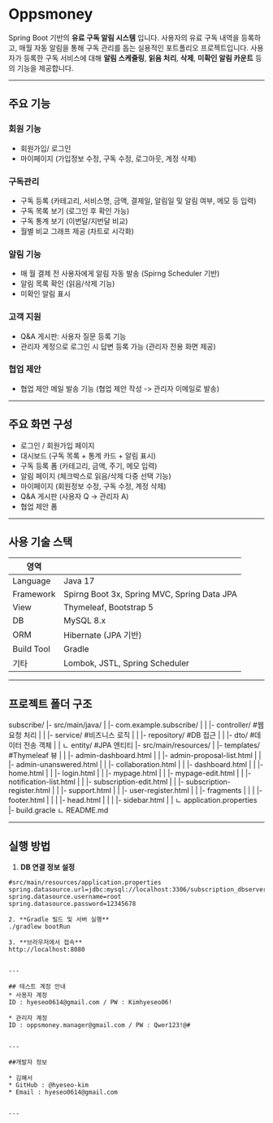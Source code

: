# Oppsmoney

Spring Boot 기반의 **유료 구독 알림 시스템** 입니다.
사용자의 유료 구독 내역을 등록하고, 매월 자동 알림을 통해 구독 관리를 돕는 실용적인 포트폴리오 프로젝트입니다.
사용자가 등록한 구독 서비스에 대해 **알림 스케줄링**, **읽음 처리**, **삭제**, **미확인 알림 카운트** 등의 기능을 제공합니다.

---

## 주요 기능

### 회원 기능
- 회원가입/ 로그인
- 마이페이지 (가입정보 수정, 구독 수정, 로그아웃, 계정 삭제)

### 구독관리
- 구독 등록 (카테고리, 서비스명, 금액, 결제일, 알림일 및 알림 여부, 메모 등 입력)
- 구독 목록 보기 (로그인 후 확인 가능)
- 구독 통계 보기 (이번달/지번달 비교)
- 월별 비교 그래프 제공 (차트로 시각화)

### 알림 기능
- 매 월 결제 전 사용자에게 알림 자동 발송 (Spirng Scheduler 기반)
- 알림 목록 확인 (읽음/삭제 기능)
- 미확인 알림 표시

### 고객 지원
- Q&A 게시판: 사용자 질문 등록 기능
- 관리자 계정으로 로그인 시 답변 등록 가능 (관리자 전용 화면 제공)

### 협업 제안
- 협업 제안 메일 발송 기능 (협업 제안 작성 -> 관리자 이메일로 발송)

---

## 주요 화면 구성

- 로그인 / 회원가입 페이지
- 대시보드 (구독 목록 + 통계 카드 + 알림 표시)
- 구독 등록 폼 (카테고리, 금액, 주기, 메모 입력)
- 알림 페이지 (체크박스로 읽음/삭제 다중 선택 기능)
- 마이페이지 (회원정보 수정, 구독 수정, 계정 삭제)
- Q&A 게시판 (사용자 Q -> 관리자 A)
- 협업 제안 폼


---

## 사용 기술 스택

|         영역        |                                                    |
|--------------------|----------------------------------------------------|
|      Language      |  Java 17                                           |
|      Framework     |  Spirng Boot 3x, Spring MVC, Spring Data JPA       |
|       View         |  Thymeleaf, Bootstrap 5                            |
|       DB           |  MySQL 8.x                                         |
|       ORM          |  Hibernate (JPA 기반)                               |
|      Build Tool    |  Gradle                                            |
|       기타          |  Lombok, JSTL, Spring Scheduler                    |


---

## 프로젝트 폴더 구조

subscribe/
|- src/main/java/
| |- com.example.subscribe/
| | |- controller/ #웹 요청 처리
| | |- service/    #비즈니스 로직
| | |- repository/ #DB 접근
| | |- dto/        #데이터 전송 객체
| | ㄴ entity/      #JPA 엔티티
|- src/main/resources/
| |- templates/    #Thymeleaf 뷰
| | |- admin-dashboard.html
| | |- admin-proposal-list.html
| | |- admin-unanswered.html
| | |- collaboration.html
| | |- dashboard.html
| | |- home.html
| | |- login.html
| | |- mypage.html
| | |- mypage-edit.html
| | |- notification-list.html
| | |- subscription-edit.html
| | |- subscription-register.html
| | |- support.html
| | |- user-register.html
| | |- fragments
| | | |- footer.html
| | | |- head.html
| | | |- sidebar.html
| | ㄴ application.properties
|- build.gracle
ㄴ README.md

---


## 실행 방법
1. **DB 연결 정보 설정**

```properties
#src/main/resources/application.properties
spring.datasource.url=jdbc:mysql://localhost:3306/subscription_dbserverTimezone=Asia/Seoul
spring.datasource.username=root
spring.datasource.password=12345678

2. **Gradle 빌드 및 서버 실행**
./gradlew bootRun

3. **브라우저에서 접속**
http://localhost:8080


---

## 테스트 계정 안내
* 사용자 계정
ID : hyeseo0614@gmail.com / PW : Kimhyeseo06!

* 관리자 계정
ID : oppsmoney.manager@gmail.com / PW : Qwer123!@#


---

##개발자 정보

* 김혜서
* GitHub : @hyeseo-kim
* Email : hyeseo0614@gmail.com


---








